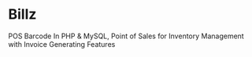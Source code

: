 # Billz
POS Barcode In PHP & MySQL, Point of Sales for Inventory Management with Invoice Generating Features
